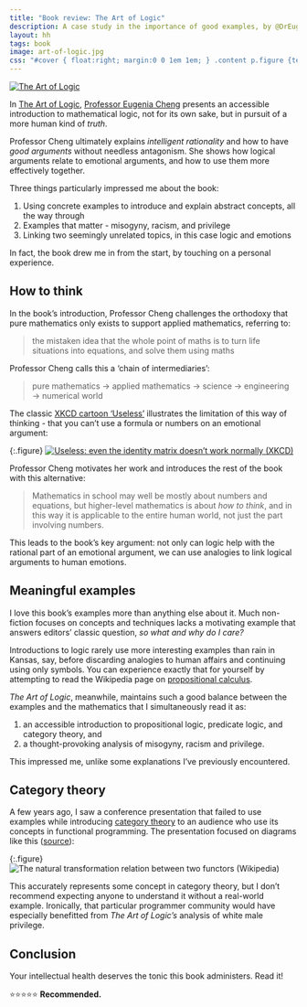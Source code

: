 ```yaml
---
title: "Book review: The Art of Logic"
description: A case study in the importance of good examples, by @DrEugeniaCheng
layout: hh
tags: book
image: art-of-logic.jpg
css: "#cover { float:right; margin:0 0 1em 1em; } .content p.figure {text-align:center; margin:1em;} .content img {width:245px}"
---
```


<a href="https://profilebooks.com/work/the-art-of-logic/"><img id="cover" src="art-of-logic.jpg" alt="The Art of Logic"></a>

In [The Art of Logic](https://profilebooks.com/work/the-art-of-logic/),
[Professor Eugenia Cheng](http://eugeniacheng.com)
presents an accessible introduction to mathematical logic, 
not for its own sake, but in pursuit of a more human kind of _truth_.

Professor Cheng ultimately explains _intelligent rationality_ and how to have _good arguments_ without needless antagonism.
She shows how logical arguments relate to emotional arguments, and how to use them more effectively together.

Three things particularly impressed me about the book:

1. Using concrete examples to introduce and explain abstract concepts, all the way through
2. Examples that matter - misogyny, racism, and privilege
3. Linking two seemingly unrelated topics, in this case logic and emotions

In fact, the book drew me in from the start, by touching on a personal experience.

## How to think

In the book’s introduction, Professor Cheng challenges the orthodoxy that pure mathematics only exists to support applied mathematics, referring to:

> the mistaken idea that the whole point of maths is to turn life situations into equations, and solve them using maths

Professor Cheng calls this a ‘chain of intermediaries’:

>  pure mathematics → applied mathematics → science → engineering → numerical world

The classic [XKCD cartoon ‘Useless’](https://xkcd.com/55/) illustrates the limitation of this way of thinking - 
that you can’t use a formula or numbers on an emotional argument:

{:.figure}
[ ![Useless: even the identity matrix doesn’t work normally (XKCD)](useless.png) ](https://xkcd.com/55/)

Professor Cheng motivates her work and introduces the rest of the book with this alternative:

> Mathematics in school may well be mostly about numbers and equations, but higher-level mathematics is about _how to think_, and in this way it is applicable to the entire human world, not just the part involving numbers.

This leads to the book’s key argument: not only can logic help with the rational part of an emotional argument, we can use analogies to link logical arguments to human emotions.

## Meaningful examples

I love this book’s examples more than anything else about it.
Much non-fiction focuses on concepts and techniques lacks a motivating example that answers editors’ classic question,
_so what and why do I care?_

Introductions to logic rarely use more interesting examples than rain in Kansas, say, before discarding analogies to human affairs and continuing using only symbols.
You can experience exactly that for yourself by attempting to read the Wikipedia page on
[propositional calculus](https://en.wikipedia.org/wiki/Propositional_calculus).

_The Art of Logic_, meanwhile, maintains such a good balance between the examples and the mathematics that I simultaneously read it as:

1. an accessible introduction to propositional logic, predicate logic, and category theory, and
2. a thought-provoking analysis of misogyny, racism and privilege.

This impressed me, unlike some explanations I’ve previously encountered.

## Category theory

A few years ago, I saw a conference presentation that failed to use examples while introducing 
[category theory](https://en.wikipedia.org/wiki/Category_theory) 
to an audience who use its concepts in functional programming.
The presentation focused on diagrams like this
([source](https://commons.wikimedia.org/wiki/File:Natural_transformation.svg)):

{:.figure}
![The natural transformation relation between two functors (Wikipedia)](natural-transformation.svg)

This accurately represents some concept in category theory, 
but I don’t recommend expecting anyone to understand it without a real-world example.
Ironically, that particular programmer community would have especially benefitted from _The Art of Logic’s_ analysis of white male privilege.

## Conclusion

Your intellectual health deserves the tonic this book administers.
Read it!

⭐️⭐️⭐️⭐️⭐️ **Recommended.**
